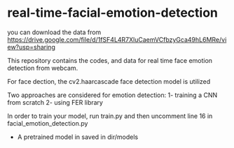 # real-time-facial-emotion-detection

you can download the data from https://drive.google.com/file/d/1fSF4L4R7XluCaemVCfbzyGca49hL6MRe/view?usp=sharing

This repository contains the codes, and data for real time face emotion detection from webcam.

For face dection, the cv2.haarcascade face detection model is utilized

Two approaches are considered for emotion detection: 
1- training a CNN from scratch
2- using FER library

In order to train your model,  run train.py and then uncomment line 16 in facial_emotion_detection.py
* A pretrained model in saved in dir/models

